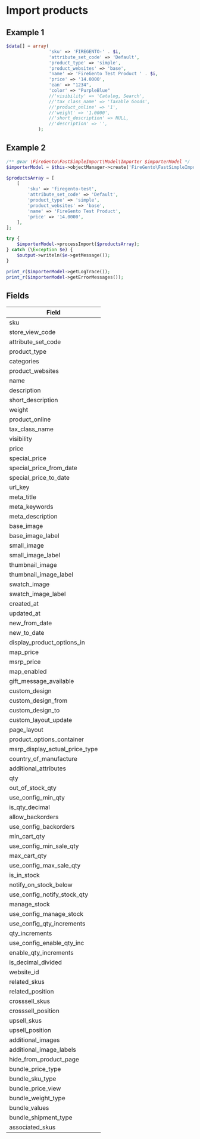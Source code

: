 # Import products

## Example 1

```php
$data[] = array(
                'sku' => 'FIREGENTO-' . $i,
                'attribute_set_code' => 'Default',
                'product_type' => 'simple',
                'product_websites' => 'base',
                'name' => 'FireGento Test Product ' . $i,
                'price' => '14.0000',
                'ean' => "1234",
                'color' => "PurpleBlue"
                //'visibility' => 'Catalog, Search',
                //'tax_class_name' => 'Taxable Goods',
                //'product_online' => '1',
                //'weight' => '1.0000',
                //'short_description' => NULL,
                //'description' => '',
            ); 

```
 
## Example 2

```php
/** @var \FireGento\FastSimpleImport\Model\Importer $importerModel */
$importerModel = $this->objectManager->create('FireGento\FastSimpleImport\Model\Importer');

$productsArray = [
    [
        'sku' => 'firegento-test',
        'attribute_set_code' => 'Default',
        'product_type' => 'simple',
        'product_websites' => 'base',
        'name' => 'FireGento Test Product',
        'price' => '14.0000',
    ],
];

try {
    $importerModel->processImport($productsArray);
} catch (\Exception $e) {
    $output->writeln($e->getMessage());
}

print_r($importerModel->getLogTrace());
print_r($importerModel->getErrorMessages());
```

## Fields

| Field |
| ------------- |
| sku |
| store_view_code |
| attribute_set_code |
| product_type |
| categories |
| product_websites |
| name |
| description |
| short_description |
| weight |
| product_online |
| tax_class_name |
| visibility |
| price |
| special_price |
| special_price_from_date |
| special_price_to_date |
| url_key |
| meta_title |
| meta_keywords |
| meta_description |
| base_image |
| base_image_label |
| small_image |
| small_image_label |
| thumbnail_image |
| thumbnail_image_label |
| swatch_image |
| swatch_image_label |
| created_at |
| updated_at |
| new_from_date |
| new_to_date |
| display_product_options_in |
| map_price |
| msrp_price |
| map_enabled |
| gift_message_available |
| custom_design |
| custom_design_from |
| custom_design_to |
| custom_layout_update |
| page_layout |
| product_options_container |
| msrp_display_actual_price_type |
| country_of_manufacture |
| additional_attributes |
| qty |
| out_of_stock_qty |
| use_config_min_qty |
| is_qty_decimal |
| allow_backorders |
| use_config_backorders |
| min_cart_qty |
| use_config_min_sale_qty |
| max_cart_qty |
| use_config_max_sale_qty |
| is_in_stock |
| notify_on_stock_below |
| use_config_notify_stock_qty |
| manage_stock |
| use_config_manage_stock |
| use_config_qty_increments |
| qty_increments |
| use_config_enable_qty_inc |
| enable_qty_increments |
| is_decimal_divided |
| website_id |
| related_skus |
| related_position |
| crosssell_skus |
| crosssell_position |
| upsell_skus |
| upsell_position |
| additional_images |
| additional_image_labels |
| hide_from_product_page |
| bundle_price_type |
| bundle_sku_type |
| bundle_price_view |
| bundle_weight_type |
| bundle_values |
| bundle_shipment_type |
| associated_skus |
